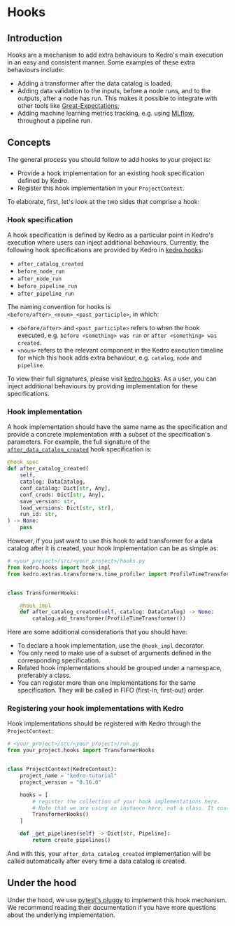 # Hooks

## Introduction

Hooks are a mechanism to add extra behaviours to Kedro's main execution in an easy and consistent manner. Some examples of these extra behaviours include:

* Adding a transformer after the data catalog is loaded;
* Adding data validation to the inputs, before a node runs, and to the outputs, after a node has run. This makes it possible to integrate with other tools like [Great-Expectations](https://docs.greatexpectations.io/en/latest/);
* Adding machine learning metrics tracking, e.g. using [MLflow](https://mlflow.org/), throughout a pipeline run.

## Concepts

The general process you should follow to add hooks to your project is:

* Provide a hook implementation for an existing hook specification defined by Kedro.
* Register this hook implementation in your `ProjectContext`.

To elaborate, first, let's look at the two sides that comprise a hook:

### Hook specification

A hook specification is defined by Kedro as a particular point in Kedro's execution where users can inject additional behaviours. Currently, the following hook specifications are provided by Kedro in [kedro.hooks](/kedro.hooks):

* `after_catalog_created`
* `before_node_run`
* `after_node_run`
* `before_pipeline_run`
* `after_pipeline_run`

The naming convention for hooks is `<before/after>_<noun>_<past_participle>`, in which:

* `<before/after>` and `<past_participle>` refers to when the hook executed, e.g. `before <something> was run` or `after <something> was created`.
* `<noun>` refers to the relevant component in the Kedro execution timeline for which this hook adds extra behaviour, e.g. `catalog`, `node` and `pipeline`.

To view their full signatures, please visit [kedro.hooks](/kedro.hooks). As a user, you can inject additional behaviours by providing implementation for these specifications.

### Hook implementation

A hook implementation should have the same name as the specification and provide a concrete implementation with a subset of the specification's parameters. For example, the full signature of the [`after_data_catalog_created`](/kedro.hooks.specs.DataCatalogSpecs) hook specification is:

```python
@hook_spec
def after_catalog_created(
    self,
    catalog: DataCatalog,
    conf_catalog: Dict[str, Any],
    conf_creds: Dict[str, Any],
    save_version: str,
    load_versions: Dict[str, str],
    run_id: str,
) -> None:
    pass
```

However, if you just want to use this hook to add transformer for a data catalog after it is created, your hook implementation can be as simple as:

```python
# <your_project>/src/<your_project>/hooks.py
from kedro.hooks import hook_impl
from kedro.extras.transformers.time_profiler import ProfileTimeTransformer


class TransformerHooks:

    @hook_impl
    def after_catalog_created(self, catalog: DataCatalog) -> None:
        catalog.add_transformer(ProfileTimeTransformer())
```

Here are some additional considerations that you should have:
* To declare a hook implementation, use the `@hook_impl` decorator.
* You only need to make use of a subset of arguments defined in the corresponding specification.
* Related hook implementations should be grouped under a namespace, preferably a class.
* You can register more than one implementations for the same specification. They will be called in FIFO (first-in, first-out) order.

### Registering your hook implementations with Kedro

Hook implementations should be registered with Kedro through the `ProjectContext`:

```python
# <your_project>/src/<your_project>/run.py
from your_project.hooks import TransformerHooks


class ProjectContext(KedroContext):
    project_name = "kedro-tutorial"
    project_version = "0.16.0"

    hooks = [
        # register the collection of your hook implementations here.
        # Note that we are using an instance here, not a class. It could also be a module.
        TransformerHooks()
    ]

    def _get_pipelines(self) -> Dict[str, Pipeline]:
        return create_pipelines()
```

And with this, your `after_data_catalog_created` implementation will be called automatically after every time a data catalog is created.

## Under the hood

Under the hood, we use [pytest's pluggy](https://pluggy.readthedocs.io/en/latest/) to implement this hook mechanism. We recommend reading their documentation if you have more questions about the underlying implementation.
